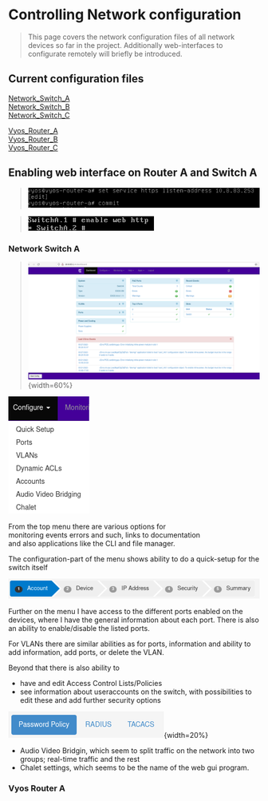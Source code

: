 # Controlling Network configuration


>This page covers the network configuration files of all network devices so far in the project. Additionally web-interfaces to configurate remotely will briefly be introduced. 


## Current configuration files

[Network_Switch_A](/documentation/E12/Config_files/E12-SwitchA.cfg)\
[Network_Switch_B](/documentation/E12/Config_files/E12-SwitchB.cfg)\
[Network_Switch_C](/documentation/E12/Config_files/E12-SwitchC.cfg)

[Vyos_Router_A](/documentation/E12/Config_files/E12-RouterA.cfg) \
[Vyos_Router_B](/documentation/E12/Config_files/E12-RouterB.cfg) \
[Vyos_Router_C](/documentation/E12/Config_files/E12-RouterC.cfg) 

## Enabling web interface on Router A and Switch A

>![](/documentation/E12/enablehttpsroutera.png)

>![](/documentation/E12/enablehttpsswitcha.png)


### Network Switch A 

>![](/documentation/E12/SwitchAWebinterface.png){width=60%}

![](/documentation/E12/SwitchConfigurationMenu.png) 
 
 From the top menu there are various options for \
 monitoring events errors and such, links to documentation \
 and also applications like the CLI and file manager. 

The configuration-part of the menu shows ability to do a quick-setup for the switch itself

![](/documentation/E12/Switchquicksetup.png)

Further on the menu I have access to the different ports enabled on the devices, where I have the general information about each port. There is also an ability to enable/disable the listed ports. 

For VLANs there are similar abilities as for ports, information and ability to add information, add ports, or delete the VLAN. 

Beyond that there is also ability to
- have and edit Access Control Lists/Policies
- see information about useraccounts on the switch, with possibilities to edit these and add further security options

![](/documentation/E12/securityoptions.png){width=20%}

- Audio Video Bridgin, which seem to split traffic on the network into two groups; real-time traffic and the rest
- Chalet settings, which seems to be the name of the web gui program. 


### Vyos Router A
